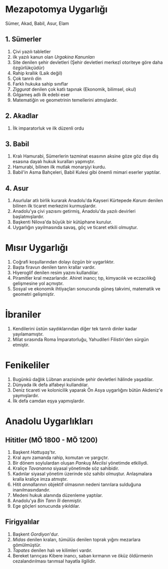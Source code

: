 # Mezapotomya Uygarlığı
Sümer, Akad, Babil, Asur, Elam

## 1. Sümerler
1. Çivi yazılı tabletler
2. ilk yazılı kanun olan *Urgakina Kanunları*
3. Site denilen şehir devletleri (Şehir devletleri merkezî otoriteye göre daha özgürlükçüdür)
4. Rahip krallık (Laik değil)
5. Çok tanrılı din
6. Farklı hukuka sahip sınıflar
7. *Ziggurat* denilen çok katlı tapınak (Ekonomik, bilimsel, okul)
8. Gılgameş adlı ilk edebi eser
9. Matematiğin ve geometrinin temellerini atmışlardır.

## 2. Akadlar
1. İlk imparatorluk ve ilk düzenli ordu

## 3. Babil
1. Kralı Hamurabi, Sümerlerin tazminat esasının aksine göze göz dişe diş esasına dayalı hukuk kuralları yapmıştır.
2. Hamurabi, bilinen ilk mutlak monarşiyi kurdu.
3. Babil'in Asma Bahçeleri, Babil Kulesi gibi önemli mimari eserler yaptılar.

## 4. Asur
1. Asurlular atlı birlik kurarak Anadolu'da Kayseri Kürtepede *Karum* denilen bilinen ilk ticaret merkezini kurmuşlardır.
2. Anadolu'ya çivi yazısını getirmiş, Anadolu'da yazılı devirleri başlatmışlardır.
3. Başkenti Nilova'da büyük bir kütüphane kurulur.
4. Uygarlığın yayılmasında savaş, göç ve ticaret etkili olmuştur.


# Mısır Uygarlığı 
1. Coğrafi koşullarından dolayı özgün bir uygarlıktır.
2. Başta firavun denilen tanrı krallar vardır.
3. Hiyeroglif denilen resim yazını kullandılar.
4. Piramitler kral mezarlarıdır. Ahiret inancı; tıp, kimyacılık ve eczacılıkığ gelişmesine yol açmıştır.
5. Sosyal ve ekonomik ihtiyaçları sonucunda güneş takvimi, matematik ve geometri gelişmiştir.

# İbraniler
1. Kendilerini üstün saydıklarından diğer tek tanrılı dinler kadar yayılamamıştır.
2. Milat sırasında Roma İmparatorluğu, Yahudileri Filistin'den sürgün etmiştir.

# Fenikeliler
1. Bugünkü dağlık Lübnan arazisinde şehir devletleri hâlinde yaşadılar.
2. Dünyada ilk defa alfabeyi kullandılar.
3. Deniz ticareti ve kolonicilik yaparak Ön Asya uygarlığını bütün Akdeniz'e yaymışlardır.
4. İlk defa camdan eşya yapmışlardır.


# Anadolu Uygarlıkları
## Hititler (MÖ 1800 - MÖ 1200)
1. Başkent *Hattuşaş*'tır.
2. Kral aynı zamanda rahip, komutan ve yargıçtır.
3. Bir dönem soylulardan oluşan *Pankuş Meclisi* yönetimde etkiliydi.
4. Kraliçe *Tavananna* siyasal yönetimde söz sahibidir.
5. Kadınlar siyasal yönetim üzerinde söz sahibi olmuştur. Anlaşmalara kralla kraliçe imza atmıştır.
6. Hitit *annal*larının objektif olmasının nedeni tanrılara sulduğuna inanılmasındandır.
7. Medeni hukuk alanında düzenleme yaptılar.
8. Anadolu'ya *Bin Tanrı İli* denmiştir.
9. Ege göçleri sonucunda yıkıldılar.

## Firigyalılar
1. Başkent *Gordiyon*'dur.
2. *Midas* denilen kraları, *tümülüs* denilen toprak yığını mezarlara gömülmüştür.
3. *Tapates* denilen halı ve kilimleri vardır.
4. Bereket tanrıçası Kibere inancı, saban kırmanın ve öküz öldürmenin cezalandırılması tarımsal hayatla ilgilidir.
